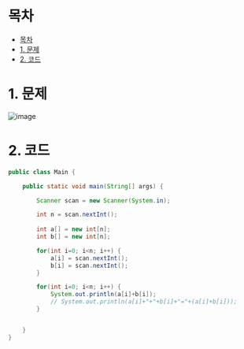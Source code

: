 # 목차
- [목차](#목차)
- [1. 문제](#1-문제)
- [2. 코드](#2-코드)

# 1. 문제
![image](https://user-images.githubusercontent.com/83202193/132343995-f31b122c-c778-401c-a1f0-4965102e9b39.png)

# 2. 코드
```java
public class Main {

    public static void main(String[] args) {

        Scanner scan = new Scanner(System.in);

        int n = scan.nextInt();
        
        int a[] = new int[n];
        int b[] = new int[n];

        for(int i=0; i<n; i++) {
            a[i] = scan.nextInt();
            b[i] = scan.nextInt();
        }

        for(int i=0; i<n; i++) {
            System.out.println(a[i]+b[i]);
            // System.out.println(a[i]+"+"+b[i]+"="+(a[i]+b[i]));
        }


    }
}
```